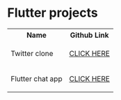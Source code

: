 # Flutter projects


<table style="width:100%">
  <tr>
    <th>
      Name
    </th>
    <th>
      Github Link
    </th>

   
  </tr>
  <tr>
    <td>
   Twitter clone
    </td>
    <td>
    <p><a href="https://github.com/minsaf7/Twitter-Clone-with-Firebase">CLICK HERE</a></p>
    </td>
   
  </tr>
 
   <tr>
     <td> Flutter chat app
     </td>
    <td>
      <p>
        <a href="https://github.com/minsaf7/Flutter-chat-app-with-Firebase">CLICK HERE</a>
      </p>
    
    
    
   
  </tr>
 
</table>

